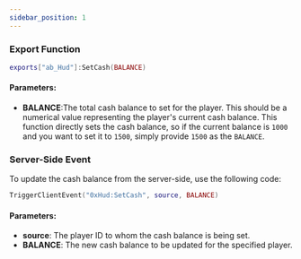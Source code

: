 ```yaml
---
sidebar_position: 1
---
```


### Export Function
```lua
exports["ab_Hud"]:SetCash(BALANCE)
```
#### Parameters:
- **BALANCE**:The total cash balance to set for the player. This should be a numerical value representing the player's current cash balance. This function directly sets the cash balance, so if the current balance is `1000` and you want to set it to `1500`, simply provide `1500` as the `BALANCE`.

### Server-Side Event
To update the cash balance from the server-side, use the following code:
```lua
TriggerClientEvent("0xHud:SetCash", source, BALANCE)
```
#### Parameters:
- **source**: The player ID to whom the cash balance is being set.
- **BALANCE**: The new cash balance to be updated for the specified player.